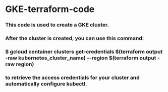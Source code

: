 # GKE-terraform-code
### This code is used to create a GKE cluster.
### After the cluster is created, you can use this command: 
### $ gcloud container clusters get-credentials $(terraform output -raw kubernetes_cluster_name) --region $(terraform output -raw region)  
### to retrieve the access credentials for your cluster and automatically configure kubectl.
